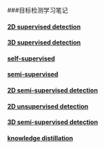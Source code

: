 ###目标检测学习笔记

#### [2D supervised detection](2D-supervised-detection.md)

#### [3D supervised detection](3D-supervised-detection.md)

#### [self-supervised](self-supervised.md)

#### [semi-supervised](semi-supervised.md)

#### [2D semi-supervised detection](2D-semi-supervised-detection.md)

#### [2D unsupervised detection](2D-unsupervised-detection.md)

#### [3D semi-supervised detection](3D-semi-supervised-detection.md)

#### [knowledge distillation](knowledge-distillation.md)
